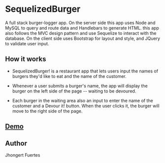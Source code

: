 # SequelizedBurger
A full stack burger-logger app. On the server side this app uses Node and MySQL to query and route data and Handlebars to generate HTML. this app also follows the MVC design pattern and use Sequelize to interact with the database. On the client side uses Bootstrap for layout and style, and JQuery to validate user input.

## How it works
- SequelizedBurger! is a restaurant app that lets users input the names of burgers they'd like to eat and the name of the customer.

- Whenever a user submits a burger's name, the app will display the burger on the left side of the page -- waiting to be devoured.

- Each burger in the waiting area also an input to enter the name of the customer and a Devour it! button. When the user clicks it, the burger will move to the right side of the page.

## [Demo](https://immense-oasis-30572.herokuapp.com/index)

## Author
Jhongert Fuertes

